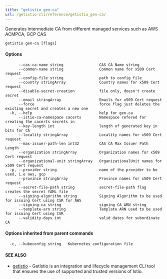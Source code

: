 ```yaml
---
title: "getistio gen-ca"
url: /getistio-cli/reference/getistio_gen-ca/
---
```


Generates intermediate CA from different managed services such as AWS ACMPCA, GCP CAS

```
getistio gen-ca [flags]
```

#### Options

```
      --cas-ca-name string                CAS CA Name string
      --common-name string                Common name for x509 Cert request
      --config-file string                path to config file
      --country stringArray               Country names for x509 Cert request
      --disable-secret-creation           file only, doesn't create secret
      --email stringArray                 Emails for x509 Cert request
      --force                             force flag just deletes the existing secret and creates a new one
  -h, --help                              help for gen-ca
      --istio-ca-namespace cacerts        Namespace refered for creating the cacerts secrets in
      --key-length int                    length of generated key in bits for CA
      --locality stringArray              Locality names for x509 Cert request
      --max-issuer-path-len int32         CAS CA Max Issuer Path Length
      --organization stringArray          Organization names for x509 Cert request
      --organizational-unit stringArray   OrganizationalUnit names for x509 Cert request
  -p, --provider string                   name of the provider to be used, i.e aws, gcp
      --province stringArray              Province names for x509 Cert request
      --secret-file-path string           secret-file-path flag creates the secret YAML file
      --signing-algorithm string          Signing Algorithm to be used for issuing Cert using CSR for AWS
      --signing-ca string                 signing CA ARN string
      --template-arn string               Template ARN used to be used for issuing Cert using CSR
      --validity-days int                 valid dates for subordinate CA
```

#### Options inherited from parent commands

```
  -c, --kubeconfig string   Kubernetes configuration file
```

#### SEE ALSO

* [getistio](/getistio-cli/reference/getistio/)	 - GetIstio is an integration and lifecycle management CLI tool that ensures the use of supported and trusted versions of Istio.

